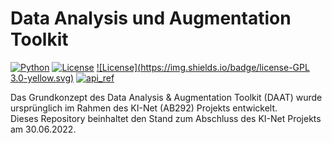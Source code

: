 Data Analysis und Augmentation Toolkit
=======================================

[![Python](https://img.shields.io/badge/Python-3.x-blue.svg)]()
[![License](https://img.shields.io/badge/license-MIT-yellow.svg)](https://github.com/THRoBafl/DAAT/blob/main/LICENSE.MIT)
[![License](https://img.shields.io/badge/license-GPL 3.0-yellow.svg)](https://github.com/THRoBafl/DAAT/blob/main/LICENSE.GPL-3.0)
[![api_ref](https://img.shields.io/badge/api-Referenz-blue.svg)](https://github.com/THRoBafl/DAAT/blob/main/docs/Anleitung_DAAT_V4.pdf)

Das Grundkonzept des Data Analysis & Augmentation Toolkit (DAAT) wurde ursprünglich im Rahmen des KI-Net (AB292) Projekts entwickelt.  
Dieses Repository beinhaltet den Stand zum Abschluss des KI-Net Projekts am 30.06.2022.
